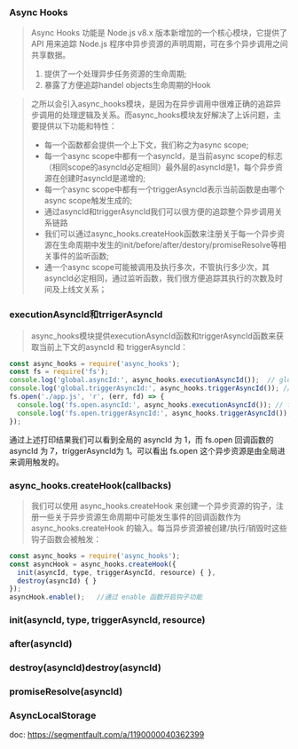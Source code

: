 ### Async Hooks 
> Async Hooks 功能是 Node.js v8.x 版本新增加的一个核心模块，它提供了 API 用来追踪 Node.js 程序中异步资源的声明周期，可在多个异步调用之间共享数据。
> 1. 提供了一个处理异步任务资源的生命周期;
> 2. 暴露了方便追踪handel objects生命周期的Hook 

> 之所以会引入async_hooks模块，是因为在异步调用中很难正确的追踪异步调用的处理逻辑及关系。而async_hooks模块友好解决了上诉问题，主要提供以下功能和特性：
> - 每一个函数都会提供一个上下文，我们称之为async scope;
> - 每一个async scope中都有一个asyncId，是当前async scope的标志（相同scope的asyncId必定相同）最外层的asyncId是1，每个异步资源在创建时asyncId是递增的;
> - 每一个async scope中都有一个triggerAsyncId表示当前函数是由哪个async scope触发生成的;
> - 通过asyncId和triggerAsyncId我们可以很方便的追踪整个异步调用关系链路
> - 我们可以通过async_hooks.createHook函数来注册关于每一个异步资源在生命周期中发生的init/before/after/destory/promiseResolve等相关事件的监听函数;
> - 通一个async scope可能被调用及执行多次，不管执行多少次，其asyncId必定相同，通过监听函数，我们很方便追踪其执行的次数及时间及上线文关系；

### executionAsyncId和trrigerAsyncId
> async_hooks模块提供executionAsyncId函数和triggerAsyncId函数来获取当前上下文的asyncId 和 triggerAsyncId：
```javascript
const async_hooks = require('async_hooks');
const fs = require('fs');
console.log('global.asyncId:', async_hooks.executionAsyncId());  // global.asyncId: 1
console.log('global.triggerAsyncId:', async_hooks.triggerAsyncId()); // global.triggerAsyncId: 0
fs.open('./app.js', 'r', (err, fd) => {
  console.log('fs.open.asyncId:', async_hooks.executionAsyncId()); // fs.open.asyncId: 7
  console.log('fs.open.triggerAsyncId:', async_hooks.triggerAsyncId()); // fs.open.triggerAsyncId: 1
});
```

通过上述打印结果我们可以看到全局的 asyncId 为 1，而 fs.open 回调函数的 asyncId 为 7，triggerAsyncId为 1。可以看出 fs.open 这个异步资源是由全局进来调用触发的。

### async_hooks.createHook(callbacks)
> 我们可以使用 async_hooks.createHook 来创建一个异步资源的钩子，注册一些关于异步资源生命周期中可能发生事件的回调函数作为 async_hooks.createHook 的输入。每当异步资源被创建/执行/销毁时这些钩子函数会被触发：
```javascript
const async_hooks = require('async_hooks');
const asyncHook = async_hooks.createHook({
  init(asyncId, type, triggerAsyncId, resource) { },
  destroy(asyncId) { }
});
asyncHook.enable();   //通过 enable 函数开启钩子功能
```

### init(asyncId, type, triggerAsyncId, resource)

### after(asyncId)
### destroy(asyncId)destroy(asyncId)
### promiseResolve(asyncId)

### AsyncLocalStorage



doc: https://segmentfault.com/a/1190000040362399